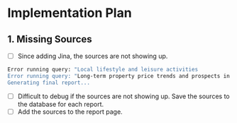 # Implementation Plan

## 1. Missing Sources

- [ ] Since adding Jina, the sources are not showing up.
 ```bash
 Error running query: "Local lifestyle and leisure activities
Error running query: "Long-term property price trends and prospects in Charlotte, NC vs Feering, Essex": Jina search fai
Generating final report...
```
- [ ] Difficult to debug if the sources are not showing up. Save the sources to the database for each report.
- [ ] Add the sources to the report page.
